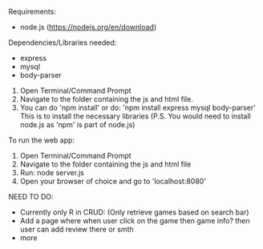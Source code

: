 Requirements:
- node.js (https://nodejs.org/en/download)

Dependencies/Libraries needed:
- express
- mysql
- body-parser

1) Open Terminal/Command Prompt
2) Navigate to the folder containing the js and html file.
3) You can do 'npm install' or do: 'npm install express mysql body-parser'
This is to install the necessary libraries
(P.S. You would need to install node.js as 'npm' is part of node.js)

To run the web app:
1) Open Terminal/Command Prompt
2) Navigate to the folder containing the js and html file
3) Run: node server.js
4) Open your browser of choice and go to 'localhost:8080'

NEED TO DO:
- Currently only R in CRUD: (Only retrieve games based on search bar)
- Add a page where when user click on the game then game info? then user can add review there or smth
- more